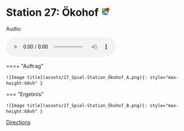 
# Station 27: Ökohof <a href="https://www.google.com/maps/dir/?api=1&travelmode=walking&destination=47.7961837,13.0209395"><img src="https://github.com/kipppunkte/kipppunkte/raw/gh-pages/assets/google-maps.svg" width="24" height="24"></a>

Audio: 

<audio controls>
  <source src="https://github.com/kipppunkte/kipppunkte/raw/gh-pages/assets/27_Ökohof.mp3" type="audio/mpeg">
  Your browser does not support the audio tag.
</audio>

===+ "Auftrag"

    ![Image title](assets/27_Spiel-Station_Ökohof_A.png){: style="max-height:60vh" }


=== "Ergebnis"

    ![Image title](assets/27_Spiel-Station_Ökohof_B.png){: style="max-height:60vh" }


[Directions](https://www.google.com/maps/dir/?api=1&travelmode=walking&destination=47.7961837,13.0209395)